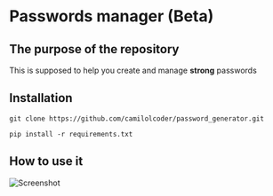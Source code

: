 # Passwords manager (Beta)

## The purpose of the repository

This is supposed to help you create and manage **strong** passwords

## Installation

```
git clone https://github.com/camilolcoder/password_generator.git
```

```
pip install -r requirements.txt  
```
## How to use it

![Screenshot](documentation_imgs/project_documentation.PNG)